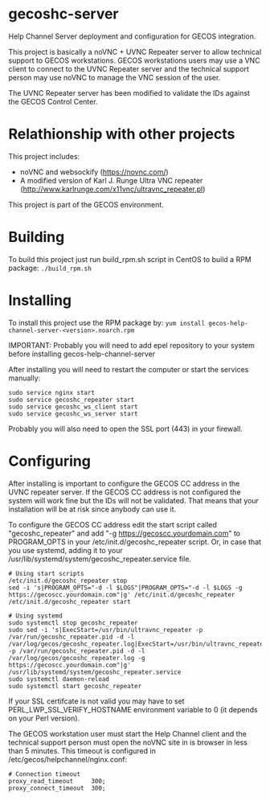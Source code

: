 # gecoshc-server
Help Channel Server deployment and configuration for GECOS integration.

This project is basically a noVNC + UVNC Repeater server to allow technical support to GECOS workstations.
GECOS workstations users may use a VNC client to connect to  the UVNC Repeater server and the technical support person may use noVNC to manage the VNC session of the user.

The UVNC Repeater server has been modified to validate the IDs against the GECOS Control Center.

# Relathionship with other projects
This project includes:
* noVNC and websockify (https://novnc.com/)
* A modified version of Karl J. Runge Ultra VNC repeater (http://www.karlrunge.com/x11vnc/ultravnc_repeater.pl)

This project is part of the GECOS environment.

# Building
To build this project just run build_rpm.sh script in CentOS to build a RPM package:
``
./build_rpm.sh
``

# Installing
To install this project use the RPM package by:
``
 yum install gecos-help-channel-server-<version>.noarch.rpm
``

IMPORTANT: Probably you will need to add epel repository to your system before installing gecos-help-channel-server

After installing you will need to restart the computer or start the services manually:
```
sudo service nginx start
sudo service gecoshc_repeater start
sudo service gecoshc_ws_client start
sudo service gecoshc_ws_server start
```

Probably you will also need to open the SSL port (443) in your firewall.

# Configuring
After installing is important to configure the GECOS CC address in the UVNC repeater server.
If the GECOS CC address is not configured the system will work fine but the IDs will not be validated. That means that your installation will be at risk since anybody can use it.

To configure the GECOS CC address edit the start script called "gecoshc_repeater" and add "-g https://gecoscc.yourdomain.com" to PROGRAM_OPTS in your /etc/init.d/gecoshc_repeater script. Or, in case that you use systemd, adding it to your /usr/lib/systemd/system/gecoshc_repeater.service file.

```
# Using start scripts
/etc/init.d/gecoshc_repeater stop
sed -i 's|PROGRAM_OPTS="-d -l $LOGS"|PROGRAM_OPTS="-d -l $LOGS -g https://gecoscc.yourdomain.com"|g' /etc/init.d/gecoshc_repeater 
/etc/init.d/gecoshc_repeater start

# Using systemd
sudo systemctl stop gecoshc_repeater
sudo sed -i 's|ExecStart=/usr/bin/ultravnc_repeater -p /var/run/gecoshc_repeater.pid -d -l /var/log/gecos/gecoshc_repeater.log|ExecStart=/usr/bin/ultravnc_repeater -p /var/run/gecoshc_repeater.pid -d -l /var/log/gecos/gecoshc_repeater.log -g https://gecoscc.yourdomain.com"|g' /usr/lib/systemd/system/gecoshc_repeater.service
sudo systemctl daemon-reload
sudo systemctl start gecoshc_repeater
```

If your SSL certifcate is not valid you may have to set PERL_LWP_SSL_VERIFY_HOSTNAME environment variable to 0 (it depends on your Perl version).

The GECOS workstation user must start the Help Channel client and the technical support person must open the noVNC site in is browser in less than 5 minutes. This timeout is configured in /etc/gecos/helpchannel/nginx.conf:

```
# Connection timeout
proxy_read_timeout     300;
proxy_connect_timeout  300;
```





